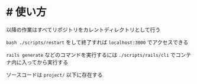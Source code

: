 # # 使い方

以降の作業はすべてリポジトリをカレントディレクトリとして行う

`bash ./scripts/restart` をして終了すれば `localhost:3000` でアクセスできる

`rails generate` などのコマンドを実行するには `./scripts/rails/cli` でコンテナ内に入ってから実行する

ソースコードは `project/` 以下に存在する

